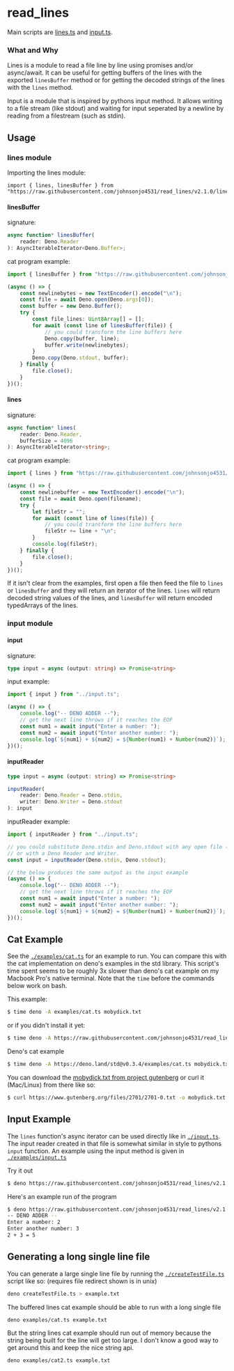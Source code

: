 # read_lines

Main scripts are [lines.ts](./lines.ts) and [input.ts](./input.ts).

### What and Why

Lines is a module to read a file line by line using promises and/or async/await. It can be useful for getting buffers of the lines with the exported `linesBuffer` method or for getting the decoded strings of the lines with the `lines` method.

Input is a module that is inspired by pythons input method. It allows writing to a file stream (like stdout) and waiting for input seperated by a newline by reading from a filestream (such as stdin).

## Usage

### lines module

Importing the lines module:

```
import { lines, linesBuffer } from "https://raw.githubusercontent.com/johnsonjo4531/read_lines/v2.1.0/lines.ts"
```

#### linesBuffer

signature:

```ts
async function* linesBuffer(
	reader: Deno.Reader
): AsyncIterableIterator<Deno.Buffer>;
```

cat program example:

```ts
import { linesBuffer } from "https://raw.githubusercontent.com/johnsonjo4531/read_lines/v2.1.0/lines.ts";

(async () => {
	const newlinebytes = new TextEncoder().encode("\n");
	const file = await Deno.open(Deno.args[0]);
	const buffer = new Deno.Buffer();
	try {
		const file_lines: Uint8Array[] = [];
		for await (const line of linesBuffer(file)) {
			// you could transform the line buffers here
			Deno.copy(buffer, line);
			buffer.write(newlinebytes);
		}
		Deno.copy(Deno.stdout, buffer);
	} finally {
		file.close();
	}
})();
```

#### lines

signature:

```ts
async function* lines(
	reader: Deno.Reader,
	bufferSize = 4096
): AsyncIterableIterator<string>;
```

cat program example:

```ts
import { lines } from "https://raw.githubusercontent.com/johnsonjo4531/read_lines/v2.1.0/lines.ts";

(async () => {
	const newlinebuffer = new TextEncoder().encode("\n");
	const file = await Deno.open(filename);
	try {
		let fileStr = "";
		for await (const line of lines(file)) {
			// you could transform the line buffers here
			fileStr += line + "\n";
		}
		console.log(fileStr);
	} finally {
		file.close();
	}
})();
```

If it isn't clear from the examples, first open a file then feed the file to `lines` or `linesBuffer` and they will return an iterator of the lines. `lines` will return decoded string values of the lines, and `linesBuffer` will return encoded typedArrays of the lines.

### input module

#### input

signature:

```ts
type input = async (output: string) => Promise<string>
```

input example:

```ts
import { input } from "../input.ts";

(async () => {
	console.log("-- DENO ADDER --");
	// get the next line throws if it reaches the EOF
	const num1 = await input("Enter a number: ");
	const num2 = await input("Enter another number: ");
	console.log(`${num1} + ${num2} = ${Number(num1) + Number(num2)}`);
})();
```

#### inputReader

```ts
type input = async (output: string) => Promise<string>

inputReader(
	reader: Deno.Reader = Deno.stdin,
	writer: Deno.Writer = Deno.stdout
): input
```

inputReader example:

```ts
import { inputReader } from "../input.ts";

// you could substitute Deno.stdin and Deno.stdout with any open file (with appropriate permissions)
// or with a Deno Reader and Writer.
const input = inputReader(Deno.stdin, Deno.stdout);

// the below produces the same output as the input example
(async () => {
	console.log("-- DENO ADDER --");
	// get the next line throws if it reaches the EOF
	const num1 = await input("Enter a number: ");
	const num2 = await input("Enter another number: ");
	console.log(`${num1} + ${num2} = ${Number(num1) + Number(num2)}`);
})();
```

## Cat Example

See the [`./examples/cat.ts`](./examples/cat.ts) for an example to run. You can compare this with the cat implementation on deno's examples in the std library. This script's time spent seems to be roughly 3x slower than deno's cat example on my Macbook Pro's native terminal. Note that the `time` before the commands below work on bash.

This example:

```sh
$ time deno -A examples/cat.ts mobydick.txt
```

or if you didn't install it yet:

```sh
$ time deno -A https://raw.githubusercontent.com/johnsonjo4531/read_lines/v2.1.0/examples/cat.ts mobydick.txt
```

Deno's cat example

```sh
$ time deno -A https://deno.land/std@v0.3.4/examples/cat.ts mobydick.txt
```

You can download the [mobydick.txt from project gutenberg](https://www.gutenberg.org/files/2701/2701-0.txt) or curl it (Mac/Linux) from there like so:

```sh
$ curl https://www.gutenberg.org/files/2701/2701-0.txt -o mobydick.txt
```

## Input Example

The `lines` function's async iterator can be used directly like in [`./input.ts`](./input.ts). The input reader created in that file is somewhat similar in style to pythons `input` function. An example using the input method is given in [`./examples/input.ts`](./examples/input.ts)

Try it out

```sh
$ deno https://raw.githubusercontent.com/johnsonjo4531/read_lines/v2.1.0/examples/input.ts
```

Here's an example run of the program

```sh
$ deno https://raw.githubusercontent.com/johnsonjo4531/read_lines/v2.1.0/examples/input.ts
-- DENO ADDER --
Enter a number: 2
Enter another number: 3
2 + 3 = 5
```

## Generating a long single line file

You can generate a large single line file by running the [`./createTestFile.ts`](./createTestFile.ts) script like so: (requires file redirect shown is in unix)

```sh
deno createTestFile.ts > example.txt
```

The buffered lines cat example should be able to run with a long single file

```sh
deno examples/cat.ts example.txt
```

But the string lines cat example should run out of memory because the string
being built for the line will get too large.
I don't know a good way to get around this and keep the nice string api.

```sh
deno examples/cat2.ts example.txt
```

